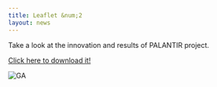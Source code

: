 ```yaml
---
title: Leaflet &num;2
layout: news
---
```


Take a look at the innovation and results of PALANTIR project.

<a href="https://www.palantir-project.eu/documents/other-documents/PALANTIR-leaflet-2.pdf" class="fa fa-download">Click here to download it!</a>

<img src="{{ 'leaflet-nr-2' | append: '.png' | prepend: '/img/' | prepend: site.baseurl }}" alt="GA" class="responsive center" style="max-width: 80%">
